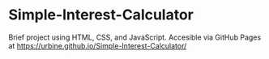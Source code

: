 # Simple-Interest-Calculator
Brief project using HTML, CSS, and JavaScript.
Accesible via GitHub Pages at https://urbine.github.io/Simple-Interest-Calculator/
